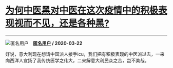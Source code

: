 # [为何中医黑对中医在这次疫情中的积极表现视而不见，还是各种黑?](https://www.zhihu.com/answer/1096144514)

-----------------------------------------------------------------------------

![匿名用户](https://pic3.zhimg.com/aadd7b895.jpg?source=1940ef5c "匿名用户")&emsp;**[匿名用户](https://www.zhihu.com/people/) / 2020-03-22**

好说，意大利现在想请中国派人接手icu，我们把有积极表现的中医派过去，一来向西洋人宣扬了我传统医学之伟大，二来解意大利民众之苦，岂不美哉。

